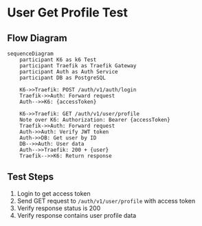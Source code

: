 # User Get Profile Test

## Flow Diagram

```mermaid
sequenceDiagram
    participant K6 as k6 Test
    participant Traefik as Traefik Gateway
    participant Auth as Auth Service
    participant DB as PostgreSQL

    K6->>Traefik: POST /auth/v1/auth/login
    Traefik->>Auth: Forward request
    Auth-->>K6: {accessToken}
    
    K6->>Traefik: GET /auth/v1/user/profile
    Note over K6: Authorization: Bearer {accessToken}
    Traefik->>Auth: Forward request
    Auth->>Auth: Verify JWT token
    Auth->>DB: Get user by ID
    DB-->>Auth: User data
    Auth-->>Traefik: 200 + {user}
    Traefik-->>K6: Return response
```

## Test Steps

1. Login to get access token
2. Send GET request to `/auth/v1/user/profile` with access token
3. Verify response status is 200
4. Verify response contains user profile data

